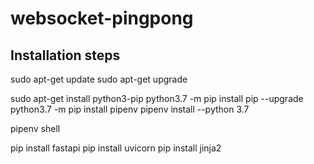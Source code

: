 # websocket-pingpong
## Installation steps

sudo apt-get update
sudo apt-get upgrade

sudo apt-get install python3-pip
python3.7 -m pip install pip --upgrade
python3.7 -m pip install pipenv
pipenv install --python 3.7

pipenv shell

pip install fastapi 
pip install uvicorn 
pip install jinja2